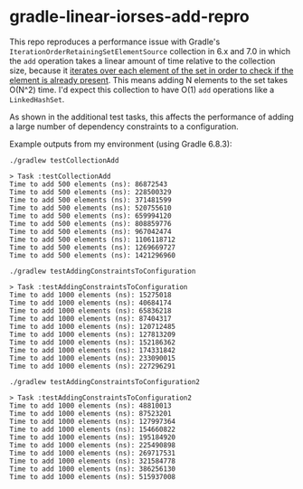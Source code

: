 # gradle-linear-iorses-add-repro

This repo reproduces a performance issue with Gradle's `IterationOrderRetainingSetElementSource` collection in 6.x
and 7.0 in which the `add` operation takes a linear amount of time relative to the collection size, because it
[iterates over each element of the set in order to check if the element is already present](https://github.com/gradle/gradle/blob/v6.8.3/subprojects/core/src/main/java/org/gradle/api/internal/collections/IterationOrderRetainingSetElementSource.java#L50).
This means adding N elements to the set takes O(N^2) time. I'd expect this collection to have O(1) `add` operations
like a `LinkedHashSet`.

As shown in the additional test tasks, this affects the performance of adding a large number of dependency constraints
to a configuration.

Example outputs from my environment (using Gradle 6.8.3):

```
./gradlew testCollectionAdd

> Task :testCollectionAdd
Time to add 500 elements (ns): 86872543
Time to add 500 elements (ns): 228500329
Time to add 500 elements (ns): 371481599
Time to add 500 elements (ns): 520755610
Time to add 500 elements (ns): 659994120
Time to add 500 elements (ns): 808859776
Time to add 500 elements (ns): 967042474
Time to add 500 elements (ns): 1106118712
Time to add 500 elements (ns): 1269669727
Time to add 500 elements (ns): 1421296960
```

```
./gradlew testAddingConstraintsToConfiguration

> Task :testAddingConstraintsToConfiguration
Time to add 1000 elements (ns): 15275018
Time to add 1000 elements (ns): 40684174
Time to add 1000 elements (ns): 65836218
Time to add 1000 elements (ns): 87404317
Time to add 1000 elements (ns): 120712485
Time to add 1000 elements (ns): 127813209
Time to add 1000 elements (ns): 152186362
Time to add 1000 elements (ns): 174331842
Time to add 1000 elements (ns): 233090015
Time to add 1000 elements (ns): 227296291
```

```
./gradlew testAddingConstraintsToConfiguration2

> Task :testAddingConstraintsToConfiguration2
Time to add 1000 elements (ns): 48810013
Time to add 1000 elements (ns): 87523201
Time to add 1000 elements (ns): 127997364
Time to add 1000 elements (ns): 154660822
Time to add 1000 elements (ns): 195184920
Time to add 1000 elements (ns): 225490898
Time to add 1000 elements (ns): 269717531
Time to add 1000 elements (ns): 321584778
Time to add 1000 elements (ns): 386256130
Time to add 1000 elements (ns): 515937008
```